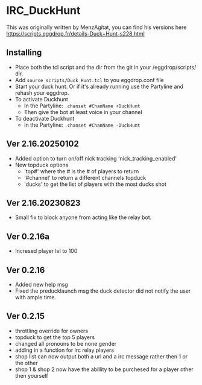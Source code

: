 # IRC_DuckHunt


This was originally written by MenzAgitat, you can find his versions here https://scripts.eggdrop.fr/details-Duck+Hunt-s228.html

Installing
-----
* Place both the tcl script and the dir from the git in your /eggdrop/scripts/ dir.
* Add `source scripts/Duck_Hunt.tcl` to you eggdrop.conf file
* Start your duck hunt. Or if it's already running use the Partyline and rehash your eggdrop.
* To activate Duckhunt
  - In the Partyline: `.chanset #ChanName +DuckHunt`
  - Then give the bot at least voice in your channel
* To deactivate Duckhunt
  - In the Partyline: `.chanset #ChanName -DuckHunt`




Ver 2.16.20250102
-----
* Added option to turn on/off nick tracking 'nick_tracking_enabled'
* New topduck options
  - 'top#' where the # is the # of players to return 
  - '#channel' to return a different channels topduck 
  - 'ducks' to get the list of players with the most ducks shot
  
Ver 2.16.20230823
-----
* Small fix to block anyone from acting like the relay bot.
  
Ver 0.2.16a
-----
* Incresed player lvl to 100

Ver 0.2.16
-----
* Added new help msg
* Fixed the preducklaunch msg the duck detector did not notify the user with ample time.

Ver 0.2.15
-----
* throttling override for owners
* topduck to get the top 5 players
* changed all pronouns to be none gender 
* adding in a function for irc relay players 
* shop list can now output both a url and a irc message rather then 1 or the other
* shop 1 & shop 2 now have the abillity to be purchesed for a player other then yourself

